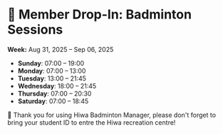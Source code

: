 # 🎾 Member Drop-In: Badminton Sessions
**Week:** Aug 31, 2025 – Sep 06, 2025

- **Sunday**: 07:00 – 19:00
- **Monday**: 07:00 – 13:00
- **Tuesday**: 13:00 – 21:45
- **Wednesday**: 18:00 – 21:45
- **Thursday**: 07:00 – 20:30
- **Saturday**: 07:00 – 18:45

📣 Thank you for using Hiwa Badminton Manager, please don't forget to bring your student ID to entre the Hiwa recreation centre!
